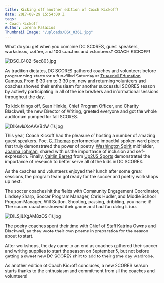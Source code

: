 ```yaml
---
title: Kicking off another edition of Coach Kickoff!
date: 2017-08-29 15:54:00 Z
tags:
- Coach Kickoff
Author: Lorena Palacios
Thumbnail Image: "/uploads/DSC_0361.jpg"
---
```


What do you get when you combine DC SCORES, guest speakers, workshops, coffee, and 100 coaches and volunteers? COACH KICKOFF!

![DSC_0402-5ec803.jpg](/uploads/DSC_0402-5ec803.jpg)

As tradition dictates, DC SCORES gathered coaches and volunteers before programming starts for a fun-filled Saturday at [Truesdell Education Campus](http://profiles.dcps.dc.gov/Truesdell\+Education\+Campus). From 8:30 am to 3:30 pm, new and returning volunteers and coaches showed their enthusiasm for another successful SCORES season by actively participating in all of the ice breakers and informational sessions throughout the day.

To kick things off, Sean Hinkle, Chief Program Officer, and Charity Blackwell, the new Director of Writing, greeted everyone and got the whole auditorium pumped for fall SCORES.

![DIKevIuXoAAVB4W (1).jpg](/uploads/DIKevIuXoAAVB4W%20(1).jpg)

This year, Coach Kickoff had the pleasure of hosting a number of amazing guest speakers. Poet [C. Thomas](https://www.instagram.com/mr_cthomas/) performed an impactful spoken word piece that truly demonstrated the power of poetry. [Washington Spirit](washingtonspirit.com/) midfielder, [Joanna Lohman](https://twitter.com/JoannaLohman?lang=en), shared with us the importance of inclusion and self-expression. Finally, [Caitlin Barrett](https://twitter.com/BarrettCaitlin?lang=en) from [Up2US Sports](https://www.up2us.org/) demonstrated the importance of research to better serve all of the kids in DC SCORES.

As the coaches and volunteers enjoyed their lunch after some great sessions, the program team got ready for the soccer and poetry workshops up next.

The soccer coaches hit the fields with Community Engagement Coordinator, Lindsey Sharp, Soccer Program Manager, Chris Hudler, and Middle School Program Manager, Will Sutton. Shooting, passing, dribbling, you name it! The soccer coaches showed their game and had fun doing it too.

![DILSjlLXgAM8zOS (1).jpg](/uploads/DILSjlLXgAM8zOS%20(1).jpg)

The poetry coaches spent their time with Chief of Staff Katrina Owens and Blackwell, as they wrote their own poems in preparation for the season about to start.

After workshops, the day came to an end as coaches gathered their soccer and writing supplies to start the season on September 5, but not before getting a sweet new DC SCORES shirt to add to their game day wardrobe.

As another edition of Coach Kickoff concludes, a new SCORES season starts thanks to the enthusiasm and commitment from all the coaches and volunteers!